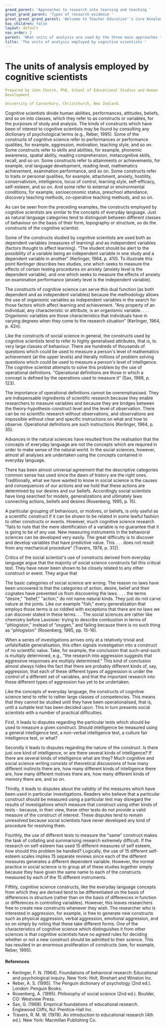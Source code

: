 ```yaml
---
grand_parent: 'Approaches to research into learning and teaching '
great_grand_parent: 'Types of research evidence '
great_great_grand_parent: 'Welcome to Teacher Education''s Core Knowledge and Skills.'
has_children: false
layout: default
nav_order: 2
parent: 'What units of analysis are used by the three main approaches to research? '
title: 'The units of analysis employed by cognitive scientists '
---
```

# The units of analysis employed by cognitive scientists


```yaml
Prepared by John Church, PhD, School of Educational Studies and Human
Development

University of Canterbury, Christchurch, New Zealand.
```


Cognitive scientists divide human abilities, performances, attitudes,
beliefs, and so on into classes, which they refer to as constructs or
variables, for the purposes of study and analysis. The kinds of
constructs which have been of interest to cognitive scientists may be
found by consulting any dictionary of psychological terms (e.g., Reber,
1995). Some of the constructs of cognitive science refer to performances
or performance qualities, for example, aggression, motivation, teaching
style, and so on. Some constructs refer to skills and abilities, for
example, phonemic awareness, spatial ability, reading comprehension,
metacognitive skills, recall, and so on. Some constructs refer to
attainments or achievements, for example, oral language development,
reading level, mathematics achievement, examination performance, and so
on. Some constructs refer to traits or personal qualities, for example,
attachment, anxiety, hostility, conservativism, intelligence, locus of
control, learning style, self-efficacy, self-esteem, and so on. And some
refer to external or environmental conditions, for example,
socioeconomic status, preschool attendance, discovery teaching methods,
co-operative teaching methods, and so on.

As can be seen from the preceding examples, the constructs employed by
cognitive scientists are similar to the concepts of everyday language.
Just as natural language categories tend to distinguish between
different classes of behaviour on the basis of their form, topography or
structure, so do the constructs of the cognitive scientist.

Some of the constructs studied by cognitive scientists are used both as
dependent variables (measures of learning) and as independent variables
(factors thought to affect learning). "The student should be alert to
the possibility of a variable being an independent variable in one study
and a dependent variable in another" (Kerlinger, 1964, p. 410). To
illustrate this point Kerlinger describes two studies, one which seeks
to measure the effects of certain testing procedures on anxiety (anxiety
level is the dependent variable), and one which seeks to measure the
effects of anxiety on examination performance (anxiety level is the
independent variable).

The constructs of cognitive science can serve this dual function (as
both dependent and as independent variables) because the methodology
allows the use of organismic variables as independent variables in the
search for those factors which affect learning and achievement. "Any
property of an individual, any characteristic or attribute, is an
organismic variable. . . . Organismic variables are those
characteristics that individuals have in varying degrees when they come
to the research situation" (Kerlinger, 1964, p. 42n).

Like the constructs of social science in general, the constructs used by
cognitive scientists tend to refer to highly generalised attributes,
that is, to very large classes of behaviour. There are hundreds of
thousands of questions which could be used to measure a person\'s level
of mathematics achievement (at the upper levels) and literally millions
of problem solving questions which could be used to measure a person\'s
level of intelligence. The cognitive scientist attempts to solve this
problem by the use of operational definitions. "Operational definitions
are those in which a concept is defined by the operations used to
measure it" (Sax, 1968, p. 123).

The importance of operational definitions cannot be overemphasised. They
are indispensable ingredients of scientific research because they enable
researchers to measure variables and because they are bridges between
the theory-hypothesis-construct level and the level of observation.
There can be no scientific research without observations, and
observations are impossible without clear and specific instructions on
what and how to observe. Operational definitions are such instructions
(Kerlinger, 1964, p. 35).

Advances in the natural sciences have resulted from the realisation that
the concepts of everyday language are not the concepts which are
required in order to make sense of the natural world. In the social
sciences, however, almost all analyses are undertaken using the concepts
contained in everyday language.

There has been almost universal agreement that the descriptive
categories common sense has used since the dawn of history are the right
ones. Traditionally, what we have wanted to know in social science is
the causes and consequences of our actions and we hold that these
actions are determined by our desires and our beliefs. Accordingly
social scientists have long searched for models, generalizations and
ultimately laws connecting actions, beliefs and desires (Rosenberg,
1995, p. 15).

A particular grouping of behaviours, or motives, or beliefs, is only
useful as a scientific construct if it can be shown to be related in
some lawful fashion to other constructs or events. However, much
cognitive science research "fails to note that the mere identification
of a variable is no guarantee that it is going to be of any use. New
measuring instruments in the behavioral sciences can be developed very
easily. The great difficulty is to discover and develop variables that
have predictive value. This . . . does not result from any mechanical
procedure" (Travers, 1978, p. 312).

Critics of the social scientist's use of constructs derived from
everyday language argue that the majority of social science constructs
fail this critical test. They have never been shown to be closely
related to any other construct or event. They argue that

The basic categories of social science are wrong. The reason no laws
have been uncovered is that the categories of action, desire, belief and
their cognates have prevented us from discovering the laws. . . . the
terms "desire," "belief," "action," do not name natural kinds. They just
do not carve nature at the joints. Like our example "fish," every
generalization that employs those terms is so riddled with exceptions
that there are no laws we can discover stated in these terms. . . The
social sciences are rather like chemistry before Lavoisier: trying to
describe combustion in terms of "phlogiston," instead of "oxygen," and
failing because there is no such thing as "phlogiston" (Rosenberg, 1995,
pp. 15-16).

When a series of investigations arrives only at a relatively trivial and
unfalsifiable generalisation, this often signals investigation into a
construct of no scientific value. Take, for example, the conclusion that
such-and-such is multiply determined, e.g., "the research into
aggression suggests that aggressive responses are multiply determined."
This kind of conclusion almost always hides the fact that there are
probably different kinds of, say, aggression, that each of these
different types of aggression is under the control of a different set of
variables, and that the important research into these different types of
aggression has yet to be undertaken.

Like the concepts of everyday language, the constructs of cognitive
science tend to refer to rather large classes of competencies. This
means that they cannot be studied until they have been operationalised,
that is, until a suitable test has been decided upon. This in turn
presents social scientists with a number of practical difficulties.

First, it leads to disputes regarding the particular tests which should
be used to measure a given construct. Should intelligence be measured
using a general intelligence test, a non-verbal intelligence test, a
culture fair intelligence test, or what?

Secondly it leads to disputes regarding the nature of the construct. Is
there just one kind of intelligence, or are there several kinds of
intelligence? If there are several kinds of intelligence what are they?
Much cognitive and social science writing consists of theoretical
discussions of how many different instincts there are, how many
different kinds of intelligence there are, how many different motives
there are, how many different kinds of memory there are, and so on.

Thirdly, it leads to disputes about the validity of the measures which
have been used in particular investigations. Readers who believe that a
particular construct should be measured using a particular test may
disregard the results of investigations which measure that construct
using other kinds of tests - because, in their view, these other tests
do not provide a valid measure of the construct of interest. These
disputes tend to remain unresolved because social scientists have never
developed any kind of procedure for resolving them.

Fourthly, the use of different tests to measure the "same" construct
makes the task of collating and summarising research extremely
difficult. If the research on self-esteem has used 15 different measures
of self esteem, how should this problem be handled? Logically, the use
of 15 different self-esteem scales implies 15 separate reviews since
each of the different measures generates a different dependent variable.
However, the normal practice in social science is to group all of these
studies together simply because they have given the same name to each of
the constructs measured by each of the 15 different instruments.

Fifthly, cognitive science constructs, like the everyday language
concepts from which they are derived tend to be differentiated on the
basis of differences in structure (rather than on the basis of
differences in function or differences in controlling variables).
However, this leaves researchers free to create new constructs whenever
they wish. The researcher who is interested in aggression, for example,
is free to generate new constructs such as physical aggression, verbal
aggression, emotional aggression, and so on simply by noting that these
take different forms. One of the characteristics of cognitive science
which distinguishes it from other sciences is that cognitive scientists
have no agreed rules for deciding whether or not a new construct should
be admitted to their science. This has resulted in an enormous
proliferation of constructs (see, for example, Reber, 1995).


#### References

-   Kerlinger, F. N. (1964). Foundations of behavioral research:
    Educational and psychological inquiry. New York: Holt, Rinehart and
    Winston Inc.
-   Reber, A. S. (1995). The Penguin dictionary of psychology (2nd ed.).
    London: Penguin Books.
-   Rosenberg, A. (1995). Philosophy of social science (2nd ed.).
    Boulder, CO: Westview Press.
-   Sax, G. (1968). Empirical foundations of educational research.
    Englewood Cliffs, NJ: Prentice-Hall Inc.
-   Travers, R. M. W. (1978). An introduction to educational research
    (4th ed.). New York: Macmillan Publishing Co.
